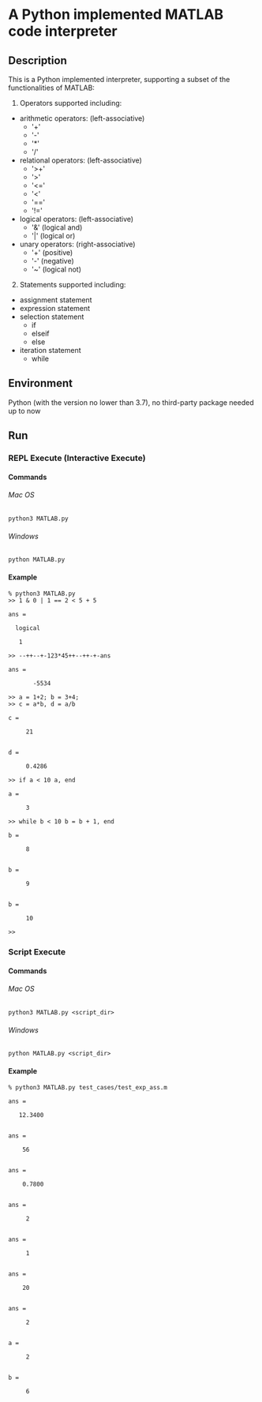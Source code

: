 # A Python implemented MATLAB code interpreter

## Description
This is a Python implemented interpreter, 
supporting a subset of the functionalities of MATLAB:
1. Operators supported including:
  - arithmetic operators: (left-associative)
    - '+'
    - '-'
    - '*'
    - '/'
  - relational operators: (left-associative)
    - '>+' 
    - '>'
    - '<='
    - '<'
    - '=='
    - '!='
  - logical operators: (left-associative)
    - '&' (logical and)
    - '|' (logical or)
  - unary operators: (right-associative)
    - '+' (positive)
    - '-' (negative)
    - '~' (logical not)
    
2. Statements supported including:
  - assignment statement
  - expression statement
  - selection statement
    - if
    - elseif
    - else
  - iteration statement
    - while

## Environment
Python (with the version no lower than 3.7), 
no third-party package needed up to now

## Run
### REPL Execute (Interactive Execute)
#### Commands
###### Mac OS
```shell
python3 MATLAB.py
```
###### Windows
```shell
python MATLAB.py
```
#### Example
```
% python3 MATLAB.py
>> 1 & 0 | 1 == 2 < 5 + 5

ans =

  logical

   1

>> --++--+-123*45++--++-+-ans

ans =

       -5534

>> a = 1+2; b = 3+4;
>> c = a*b, d = a/b

c =

     21


d =

     0.4286

>> if a < 10 a, end

a =

     3

>> while b < 10 b = b + 1, end

b =

     8


b =

     9


b =

     10

>> 
```

### Script Execute
#### Commands
###### Mac OS
```shell
python3 MATLAB.py <script_dir>
```
###### Windows
```shell
python MATLAB.py <script_dir>
```
#### Example
```
% python3 MATLAB.py test_cases/test_exp_ass.m

ans =

   12.3400


ans =

    56


ans =

    0.7800


ans =

     2


ans =

     1


ans =

    20


ans =

     2


a =

     2


b =

     6


```